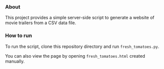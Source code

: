 ### About

This project provides a simple server-side script to generate a website of movie trailers from a CSV data file.

### How to run

To run the script, clone this repository directory and run `fresh_tomatoes.py`.  

You can also view the page by opening `fresh_tomatoes.html` created manually.



